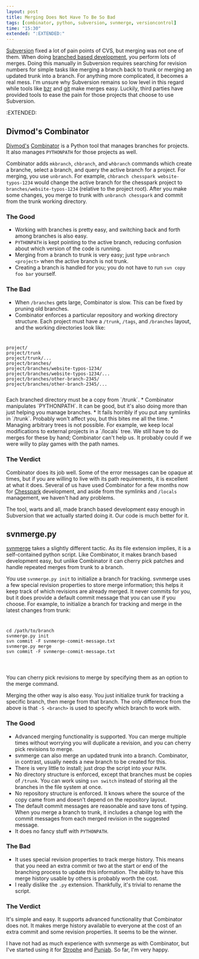 ```yaml
---
layout: post
title: Merging Does Not Have To Be So Bad
tags: [combinator, python, subversion, svnmerge, versioncontrol]
time: "15:30"
extended: ":EXTENDED:"
---
```


[Subversion](http://subversion.tigris.org) fixed a lot of pain points of CVS, but merging was not one of them.  When doing [branched based development](http://www.divmod.org/trac/wiki/UltimateQualityDevelopmentSystem), you perform lots of merges.  Doing this manually in Subversion requires searching for revision numbers for simple tasks like merging a branch back to trunk or merging an updated trunk into a branch.  For anything more complicated, it becomes a real mess.  I'm unsure why Subversion remains so low level in this regard while tools like [bzr](http://bazaar-vcs.org) and [git](http://git.or.cz) make merges easy.  Luckily, third parties have provided tools to ease the pain for those projects that choose to use Subversion.


:EXTENDED:

## Divmod's Combinator

[Divmod's](http://divmod.org) [Combinator](http://divmod.org/trac/wiki/DivmodCombinator) is a Python tool that manages branches for projects.  It also manages `PYTHONPATH` for those projects as well.  

Combinator adds `mkbranch`, `chbranch`, and `whbranch` commands which create a branche, select a branch, and query the active branch for a project.  For merging, you use `unbranch`.  For example, `chbranch chesspark website-typos-1234` would change the active branch for the chesspark project to `branches/website-typos-1234` (relative to the project root).  After you make some changes, you merge to trunk with `unbranch chesspark` and commit from the trunk working directory.

### The Good

* Working with branches is pretty easy, and switching back and forth among branches is also easy.
* `PYTHONPATH` is kept pointing to the active branch, reducing confusion about which version of the code is running.
* Merging from a branch to trunk is very easy; just type `unbranch <project>` when the active branch is not trunk.
* Creating a branch is handled for you; you do not have to run `svn copy foo bar` yourself.

### The Bad

* When `/branches` gets large, Combinator is slow.  This can be fixed by pruning old branches.
* Combinator enforces a particular repository and working directory structure.  Each project must have a `/trunk`, `/tags`, and `/branches` layout, and the working directories look like:
<code>
<pre>
project/
project/trunk
project/trunk/...
project/branches/
project/branches/website-typos-1234/
project/branches/website-typos-1234/...
project/branches/other-branch-2345/
project/branches/other-branch-2345/...
</pre>
</code>
Each branched directory must be a copy from `/trunk`.
* Combinator manipulates `PYTHONPATH`.  It can be good, but it's also doing more than just helping you manage branches.
* It fails horribly if you put any symlinks in `/trunk`.  Probably won't affect you, but this bites me all the time.
* Managing arbitrary trees is not possible.  For example, we keep local modifications to external projects in a `/locals` tree.  We still have to do merges for these by hand; Combinator can't help us.  It probably could if we were willy to play games with the path names.

### The Verdict

Combinator does its job well.  Some of the error messages can be opaque at times, but if you are willing to live with its path requirements, it is excellent at what it does.  Several of us have used Combinator for a few months now for [Chesspark](http://www.chesspark.com) development, and aside from the symlinks and `/locals` management, we haven't had any problems.

The tool, warts and all, made branch based development easy enough in Subversion that we actually started doing it.  Our code is much better for it.

## svnmerge.py

[svnmerge](http://www.orcaware.com/svn/wiki/Svnmerge.py) takes a slightly different tactic.  As its file extension implies, it is a self-contained python script.  Like Combinator, it makes branch based development easy, but unlike Combinator it can cherry pick patches and handle repeated merges from trunk to a branch.

You use `svnmerge.py init` to initialize a branch for tracking.  svnmerge uses a few special revision properties to store merge information; this helps it keep track of which revisions are already merged.  It never commits for you, but it does provide a default commit message that you can use if you choose.  For example, to initialize a branch for tracking and merge in the latest changes from trunk:
<code>
<pre>
cd /path/to/branch
svnmerge.py init
svn commit -F svnmerge-commit-message.txt
svnmerge.py merge
svn commit -F svnmerge-commit-message.txt
</pre>
</code>

You can cherry pick revisions to merge by specifying them as an option to the merge command.

Merging the other way is also easy.  You just initialize trunk for tracking a specific branch, then merge from that branch.  The only difference from the above is that `-S <branch>` is used to specify which branch to work with.

### The Good

* Advanced merging functionality is supported.  You can merge multiple times without worrying you will duplicate a revision, and you can cherry pick revisions to merge.
* svnmerge can also merge an updated trunk into a branch.  Combinator, in contrast, usually needs a new branch to be created for this.
* There is very little to install; just drop the script into your `PATH`.
* No directory structure is enforced, except that branches must be copies of `/trunk`.  You can work using `svn switch` instead of storing all the branches in the file system at once.
* No repository structure is enforced.  It knows where the source of the copy came from and doesn't depend on the repository layout.
* The default commit messages are reasonable and save tons of typing.  When you merge a branch to trunk, it includes a change log with the commit messages from each merged revision in the suggested message.
* It does no fancy stuff with `PYTHONPATH`.

### The Bad

* It uses special revision properties to track merge history.  This means that you need an extra commit or two at the start or end of the branching process to update this information.  The ability to have this merge history usable by others is probably worth the cost.
* I really dislike the `.py` extension.  Thankfully, it's trivial to rename the script.

### The Verdict

It's simple and easy.  It supports advanced functionality that Combinator does not.  It makes merge history available to everyone at the cost of an extra commit and some revision properties.  It seems to be the winner.

I have not had as much experience with svnmerge as with Combinator, but I've started using it for [Strophe](http://code.stanziq.com/strophe) and [Punjab](http://code.stanziq.com/punjab).  So far, I'm very happy.
